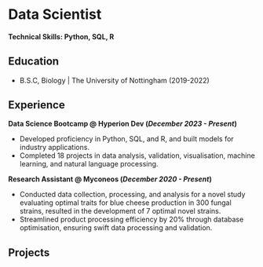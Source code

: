 # Data Scientist

#### Technical Skills: Python, SQL, R

## Education		        		
- B.S.C, Biology | The University of Nottingham (2019-2022)

## Experience
**Data Science Bootcamp @ Hyperion Dev (_December 2023 - Present_)**
- Developed proficiency in Python, SQL, and R, and built models for industry applications. 
- Completed 18 projects in data analysis, validation, visualisation, machine learning, and natural language processing. 


**Research Assistant @ Myconeos (_December 2020 - Present_)**
- Conducted data collection, processing, and analysis for a novel study evaluating optimal traits for blue cheese production in 300 fungal strains, resulted in the development of 7 optimal novel strains. 
- Streamlined product processing efficiency by 20% through database optimisation, ensuring swift data processing and validation.

## Projects
